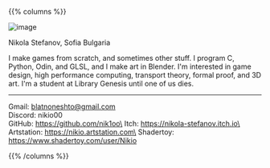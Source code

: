 
{{% columns %}}

![image](../photo.jpg)

Nikola Stefanov, Sofia Bulgaria

I make games from scratch, and sometimes other stuff. I program C, Python, Odin, and GLSL, and I make art in Blender. I'm interested in game design, high performance computing, transport theory, formal proof, and 3D art. I'm a student at Library Genesis until one of us dies.

---

Gmail: blatnoneshto@gmail.com\
Discord: nikio00\
GitHub: https://github.com/nik1oo\
Itch: https://nikola-stefanov.itch.io\
Artstation: https://nikio.artstation.com\
Shadertoy: https://www.shadertoy.com/user/Nikio

{{% /columns %}}
